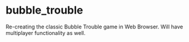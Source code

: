 # bubble_trouble

Re-creating the classic Bubble Trouble game in Web Browser.
Will have multiplayer functionality as well.
